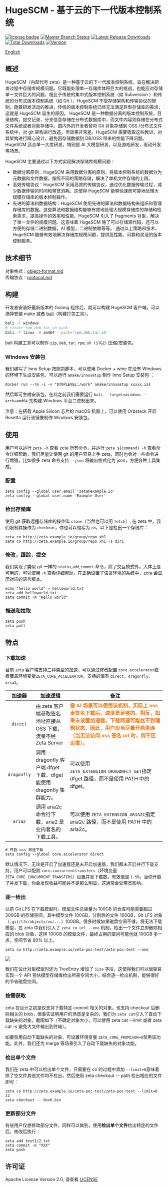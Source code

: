 # HugeSCM - 基于云的下一代版本控制系统

[![license badge](https://img.shields.io/github/license/antgroup/hugescm.svg)](LICENSE)
[![Master Branch Status](https://github.com/antgroup/hugescm/workflows/BaulkCI/badge.svg)](https://github.com/antgroup/hugescm/actions)
[![Latest Release Downloads](https://img.shields.io/github/downloads/antgroup/hugescm/latest/total.svg)](https://github.com/antgroup/hugescm/releases/latest)
[![Total Downloads](https://img.shields.io/github/downloads/antgroup/hugescm/total.svg)](https://github.com/antgroup/hugescm/releases)
[![Version](https://img.shields.io/github/v/release/antgroup/hugescm)](https://github.com/antgroup/hugescm/releases/latest)

[English](./README.md)

## 概述

HugeSCM（内部代号 zeta）是一种基于云的下一代版本控制系统，旨在解决研发过程中存储库规模问题。它既能处理单一存储库体积巨大的挑战，也能应对存储单一文件巨大的问题。相比于传统的集中式版本控制系统（如 Subversion ）和传统的分布式版本控制系统（如 Git ），HugeSCM 不受存储架构和传输协议的限制。随着研发活动的推进，传统的版本控制系统已经无法满足巨型存储库的需求，这就是 HugeSCM 诞生的原因。
HugeSCM 是一种数据分离的版本控制系统，目录结构，提交记录，分支信息存储在分布式数据库中，而文件内容则存储在分布式文件系统或者对象存储中。国内外的开发者曾将 Git 对象存储到 OSS /分布式文件系统中，对 git 架构进行改造，但效果非常差。HugeSCM 需要吸取这些教训，对其架构进行精心设计，避免因存储数据到 DB/OSS 带来的性能下降问题。
HugeSCM 适合单一大库研发，特别是 AI 大模型研发，以及游戏研发，驱动开发等场景。

HugeSCM 主要通过以下方式实现解决存储库规模问题：
+  数据分离原则：HugeSCM 采用数据分离的原则，将版本控制系统的数据分为元数据和文件数据，按照不同的策略存储，解决了单机文件存储的上限。
+  高效传输协议：HugeSCM 采用高效的传输协议，通过优化数据传输过程，减少数据传输的时间和带宽消耗。这使得 HugeSCM 能够快速而可靠地处理大规模存储库的版本控制操作。
+  先进的算法和数据结构：HugeSCM 使用先进的算法和数据结构来组织和管理存储库的数据。这些算法和数据结构能够有效地处理大规模存储库的存储和检索需求，提高操作的效率和性能。HugeSCM 引入了 fragments 对象，解决了单一文件的规模问题。这意味着 HugeSCM 除了可以存储源代码，还可以方便的存储二进制数据，AI 模型，二进制依赖等等。
通过以上策略和技术，HugeSCM 能够有效地解决存储库规模问题，提供高性能、可靠和灵活的版本控制服务。

## 技术细节

对象格式：[object-format.md](./docs/object-format.md)  
传输协议：[protocol.md](./docs/protocol.md)

## 构建

开发者安装好最新版本的 Golang 程序后，就可以构建 HugeSCM 客户端，可以选择安装 make 或者 [bali](https://github.com/balibuild/bali)（构建打包工具）。

```sh
bali -T windows
# create rpm,deb,tar,sh pack
bali -T linux -A amd64 --pack='rpm,deb,tar,sh'
```

bali 构建工具可以制作 `zip`, `deb`, `tar`, `rpm`, `sh (STGZ)` 压缩/安装包。

### Windows 安装包

我们编写了 Inno Setup 按照包脚本，可以使用 Docker + wine 在没有 Windows 的环境下生成安装包，可以运行 `amake/innosetup` 制作 Inno Setup 安装包 ：

```shell
docker run --rm -i -v "$TOPLEVEL:/work" amake/innosetup xxxxx.iss
```

然后即可生成安装包，在此之前我们需要运行 `bali --target=windows --arch=amd64` 先构建 Windows 平台二进制出来。

注意：在搭载 Apple Silicon 芯片的 macOS 机器上，可以使用 Orbstack 开启 Rosetta 运行该镜像制作 Windows 安装包。

## 使用

用户可以运行 `zeta -h` 查看 zeta 所有命令，并运行 `zeta ${command} -h` 查看命令详细帮助，我们尽量让使用 git 的用户容易上手 zeta，同时也会对一些命令进行增强，比如很多 zeta 命令支持 `--json` 将输出格式化为 json，方便各种工具集成。

### 配置

```shell
zeta config --global user.email 'zeta@example.io'
zeta config --global user.name 'Example User'
```

### 检出存储库

使用 git 获取远程存储库的操作叫 `clone`（当然也可以用 `fetch`）, 在 zeta 中，我们限制其操作为 `checkout`，你也可以缩写为 `co`，以下是检出一个存储库：

```shell
zeta co http://zeta.example.io/group/repo xh1
zeta co http://zeta.example.io/group/repo xh1 -s dir1
```

### 修改，跟踪，提交

我们实现了类似 git 一样的 `status`,`add`,`commit` 命令，除了交互模式外，大体上是可用的，可以使用 `-h` 查看详细帮助，在正确设置了语言环境的系统中，zeta 会显示对应的语言版本。

```shell
echo "hello world" > helloworld.txt
zeta add helloworld.txt
zeta commit -m "Hello world"
```

### 推送和拉取

```shell
zeta push
zeta pull
```

## 特点

### 下载加速

目前 zeta 客户端支持三种类型的加速，可以通过修改配置 `core.accelerator`或者覆盖环境变量`ZETA_CORE_ACCELERATOR`，支持的值有 `direct`，`dragonfly`，`aria2`。

| 加速器 | 加速逻辑 | 备注 |
| :---: | --- | --- |
| `direct` | 由 zeta 客户端获取签名地址直接从 OSS 下载，流量不经 Zeta Server | **<font style="color:#ED740C;">像 AI 场景可以使用该机制，实际上 oss 走签名下载后，速度是足够的。相反，如果未设置加速器，下载网速可能达不到理想状态，因此，用户应当尽量开启直连（当无法访问 oss 签名 url 时，则不应设置）。</font>** |
| `dragonfly` | 调用 dragonfly 客户端 dfget 下载，dfget 能使用 dragonfly 集群能力。 | 可以使用 `ZETA_EXTENSION_DRAGONFLY_GET`指定 dfget 路径，而不是使用 PATH 中的 dfget。  |
| `aria2` | 调用 aria2c 命令行下载，aria2 是业内著名的下载工具。 | 可以使用 `ZETA_EXTENSION_ARIA2C`指定 aria2c 路径，而不是使用 PATH 中的 aria2c。  |

```shell
# 开启 oss 直连下载
zeta config --global core.accelerator direct
```

默认情况下，无论是开启了加速器还是未开启加速器，我们都未开启并行下载支持，用户可以配置 `core.concurrenttransfers`（环境变量 `ZETA_CORE_CONCURRENT_TRANSFERS`）设置并发下载数，有效值是 `1-50`，当你开启了并发下载，你会发现收益可能并不是那么明显，这通常会受带宽影响。

### 逐一检出

以前 Git LFS 在下载模型时，模型文件总容量为 100GB 的仓库可能需要超过 300GB 的存储空间，其中模型文件 100GB，分割后的文件 100GB，Git LFS 对象（`.git/lfs/objects/xx/...`）100GB，很多时候如果磁盘空间不够，将无法下载模型，在 zeta 中我们引入了 `zeta co url --one` 机制，检出一个文件立即删除相应的 blob 对象，这样 100GB 的模型文件，最终占用的空间可能也就 100GB 多一点，空间节省 60% 以上。

```shell
zeta co http://zeta.example.io/zeta-poc-test/zeta-poc-test --one
```

![](./docs/images/one-by-one.png)

我们在设计对象模型时还为 TreeEntry 增加了 `Size` 字段，这使得我们可以很容易实现一个 API 预估模型存储库检出所需空间大小，结合逐一检出机制，能够很好的节省磁盘空间。

### 按需获取

zeta 在设计之初是仅支持下载特定 commit 相关的对象，也支持 checkout 后删除相关的 blob，但事实证明用户的场景是复杂的，我们为 `zeta cat`引入了自动下载缺失的对象，截图如下（不确定对象大小，可以使用 zeta cat --limit 或者 zeta cat -s 避免大文件输出到终端）。

如要禁用自动下载缺失的对象，可设置环境变量 `ZETA_CORE_PROMISOR=0`禁用该功能。此外，我们还为 merge 等场景引入了自动下载缺失的对象功能。

### 检出单个文件

我们在 zeta 中可以检出单个文件，只需要在 co 的过程中添加 `--limit=0`意味着除了空文件其他文件均不检出，然后使用 zeta checkout -- path 检出相应的文件即可：

```shell
zeta co http://zeta.example.io/zeta-poc-test/zeta-poc-test --limit=0 z2
zeta checkout -- dev6.bin
```

### 更新部分文件

有些用户仅想修改部分文件，同样可以做到，使用**检出单个文件**检出特定的文件后，修改后执行：

```shell
zeta add test1/2.txt
zeta commit -m "XXX"
zeta push
```

## 许可证

Apache License Version 2.0, 请查看 [LICENSE](LICENSE)